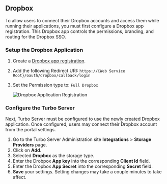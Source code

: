 ## Dropbox

To allow users to connect their Dropbox accounts and access them while running their applications, you must first configure a Dropbox app registration. This Dropbox app controls the permissions, branding, and routing for the Dropbox SSO.

### Setup the Dropbox Application

1. Create a [Dropbox app registration](https://www.dropbox.com/developers/apps).

2. Add the following Redirect URI: `https://{Web Service Root}/oauth/dropbox/callback/login`

3. Set the Permission type to: `Full Dropbox`

   ![Dropbox Application Registration](https://hub.turbo.net/images/docs/dropbox-app.png)

### Configure the Turbo Server

Next, Turbo Server must be configured to use the newly created Dropbox application. Once configured, users may connect their Dropbox account from the portal settings.

1. Go to the Turbo Server Administration site **Integrations** > **Storage Providers** page.
2. Click on **Add**.
3. Selected **Dropbox** as the storage type.
4. Enter the Drobpox **App key** into the corresponding **Client Id** field.
5. Enter the Dropbox **App Secret** into the corresponding **Secret** field.
6. **Save** your settings. Setting changes may take a couple minutes to take affect.
